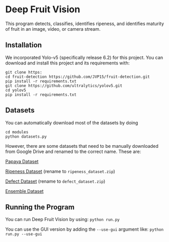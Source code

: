 # Deep Fruit Vision

This program detects, classifies, identifies ripeness, and identifies maturity of fruit in an image, video, or camera stream.

## Installation

We incorporated Yolo-v5 (specifically release 6.2) for this project. You can download and install this project and its requirements with:

```
git clone https:
cd fruit-detection https://github.com/JVP15/fruit-detection.git
pip install -r requirements.txt
git clone https://github.com/ultralytics/yolov5.git
cd yolov5
pip install -r requirements.txt
```


## Datasets

You can automatically download most of the datasets by doing 
```
cd modules
python datasets.py
```

However, there are some datasets that need to be manually downloaded from Google Drive and renamed to the correct name. These are:

[Papaya Dataset](https://drive.google.com/file/d/1lg1gM_CtZGsGUrHeY8aZmrl3drG66kxX/view?usp=sharing)

[Ripeness Dataset](https://drive.google.com/drive/folders/1ZXSaUBMtR-nymOY-WaAz-iY3e-i2xoPf?usp=sharing) (rename to `ripeness_dataset.zip`)

[Defect Dataset](https://drive.google.com/drive/folders/1s7GP9iYfF5wgv1AmFbai2TqUHaUpMntG?usp=share_link) (rename to `defect_dataset.zip`)

[Ensemble Dataset](https://drive.google.com/file/d/1cjEaQInMgdh9cRaFhatao0FQP0Ar3dYV/view?usp=share_link)

## Running the Program

You can run Deep Fruit Vision by using: ```python run.py```

You can use the GUI version by adding the `--use-gui` argument like: ```python run.py --use-gui```




